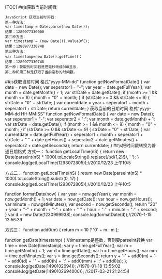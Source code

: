 [TOC]
##js获取当前时间戳
```
JavaScript 获取当前时间戳：
第一种方法：
var timestamp = Date.parse(new Date());
结果：1280977330000
第二种方法：
var timestamp = (new Date()).valueOf();
结果：1280977330748
第三种方法：
var timestamp=new Date().getTime()；
结果：1280977330748
第一种：获取的时间戳是把毫秒改成000显示，
第二种和第三种是获取了当前毫秒的时间戳。
```
##js获取当前时间 格式"yyyy-MM-dd"
function getNowFormatDate() {
    var date = new Date();
    var seperator1 = "-";
    var year = date.getFullYear();
    var month = date.getMonth() + 1;
    var strDate = date.getDate();
    if (month >= 1 && month <= 9) {
        month = "0" + month;
    }
    if (strDate >= 0 && strDate <= 9) {
        strDate = "0" + strDate;
    }
    var currentdate = year + seperator1 + month + seperator1 + strDate;
    return currentdate;
}
获取当前的日期时间 格式"yyyy-MM-dd HH:MM:SS"
function getNowFormatDate() {
    var date = new Date();
    var seperator1 = "-";
    var seperator2 = ":";
    var month = date.getMonth() + 1;
    var strDate = date.getDate();
    if (month >= 1 && month <= 9) {
        month = "0" + month;
    }
    if (strDate >= 0 && strDate <= 9) {
        strDate = "0" + strDate;
    }
    var currentdate = date.getFullYear() + seperator1 + month + seperator1 + strDate
            + " " + date.getHours() + seperator2 + date.getMinutes()
            + seperator2 + date.getSeconds();
    return currentdate;
}
##js把时间戳转换为普通日期格式
方式一：
function getLocalTime(nS) {
    return new Date(parseInt(nS) * 1000).toLocaleString().replace(/:\d{1,2}$/, ' ');
}
console.log(getLocalTime(1293072805));//2010/12/23 上午10:5

方式二：
function getLocalTime(nS) {
    return new Date(parseInt(nS) * 1000).toLocaleString().substr(0, 17)
}
console.log(getLocalTime(1293072805));//2010/12/23 上午10:5

function formatDate(now) {
    var year = now.getYear();
    var month = now.getMonth() + 1;
    var date = now.getDate();
    var hour = now.getHours();
    var minute = now.getMinutes();
    var second = now.getSeconds();
    return "20" + year + "-" + month + "-" + date + " " + hour + ":" + minute + ":" + second;
}
var d = new Date(1230999938);
console.log(formatDate(d));//2070-1-15 13:56:39

方式三：
function add0(m) {
        return m < 10 ? '0' + m : m
    };

function getDate(timestamp) {
    //timestamp是整数，否则要parseInt转换
    var time = new Date(timestamp);
    var y = time.getFullYear();
    var m = time.getMonth() + 1;
    var d = time.getDate();
    var h = time.getHours();
    var mm = time.getMinutes();
    var s = time.getSeconds();
    return y + '-' + add0(m) + '-' + add0(d) + ' ' + add0(h) + ':' + add0(mm) + ':' + add0(s);
};
console.log(getDate(1490102694)); //1970-01-18 13:55:02
console.log(getDate(1490102694000)); //2017-03-21 21:24:54
